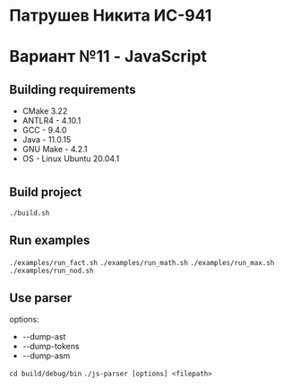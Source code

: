 # Патрушев Никита ИС-941
# Вариант №11 - JavaScript

## Building requirements

- CMake 3.22
- ANTLR4 - 4.10.1
- GCC - 9.4.0
- Java - 11.0.15
- GNU Make - 4.2.1
- OS - Linux Ubuntu 20.04.1

#

## Build project
```./build.sh```

## Run examples
```./examples/run_fact.sh```
```./examples/run_math.sh```
```./examples/run_max.sh```
```./examples/run_nod.sh```

## Use parser
options:
  - --dump-ast
  - --dump-tokens
  - --dump-asm
  
```cd build/debug/bin```
```./js-parser [options] <filepath>```

